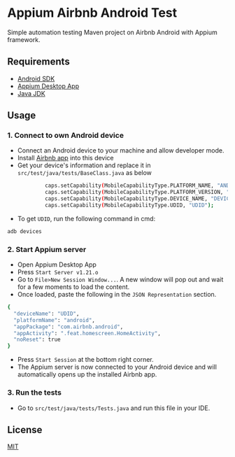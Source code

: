 # Appium Airbnb Android Test

Simple automation testing Maven project on Airbnb Android with Appium framework.

## Requirements

- [Android SDK](https://developer.android.com/studio?gclid=CjwKCAjwtdeFBhBAEiwAKOIy51MuxH4XQhPduryf0JwNecFjMFBcg85SJR7_HJIrK9_yUeg_tcfWyRoCCIYQAvD_BwE&gclsrc=aw.ds#downloads)
- [Appium Desktop App](https://github.com/appium/appium-desktop/releases/tag/v1.21.0)
- [Java JDK](https://www.oracle.com/java/technologies/javase-jdk16-downloads.html)

## Usage

### 1. Connect to own Android device
- Connect an Android device to your machine and allow developer mode.
- Install [Airbnb app](https://play.google.com/store/apps/details?id=com.airbnb.android&hl=en&gl=US) into this device 
- Get your device's information and replace it in ```src/test/java/tests/BaseClass.java``` as below
```bash
            caps.setCapability(MobileCapabilityType.PLATFORM_NAME, "ANDROID");
            caps.setCapability(MobileCapabilityType.PLATFORM_VERSION, "ANDROID_VERSION");
            caps.setCapability(MobileCapabilityType.DEVICE_NAME, "DEVICE_MODEL_NAME");
            caps.setCapability(MobileCapabilityType.UDID, "UDID");
```
- To get ```UDID```, run the following command in cmd:
```bash
adb devices
```
### 2. Start Appium server
- Open Appium Desktop App
- Press ```Start Server v1.21.o```
- Go to ```File>New Session Window...```. A new window will pop out and wait for a few moments to load the content.
- Once loaded, paste the following in the ```JSON Representation``` section.
```bash
{
  "deviceName": "UDID",
  "platformName": "android",
  "appPackage": "com.airbnb.android",
  "appActivity": ".feat.homescreen.HomeActivity",
  "noReset": true
}
```
- Press ```Start Session``` at the bottom right corner.
- The Appium server is now connected to your Android device and will automatically opens up the installed Airbnb app.

### 3. Run the tests
- Go to ```src/test/java/tests/Tests.java``` and run this file in your IDE.

## License
[MIT](https://choosealicense.com/licenses/mit/)
